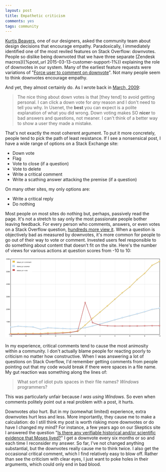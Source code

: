 ```yaml
---
layout: post
title: Empathetic criticism
comments: yes
tags: community 
---
```


[Kurtis Beavers](http://meta.stackexchange.com/users/278865/kurtis-beavers),
one of our designers, asked the community team about design decisions
that encourage empathy. Paradoxically, I immediately identified one of
the most reviled features on Stack Overflow: downvotes. People so
dislike being downvoted that we have three separate
[Zendesk macros]({%post_url 2015-03-13-customer-support-1%})
explaining the role of downvotes in our system. Many of the earliest
feature requests were variations of
"[Force user to comment on downvote](http://stackoverflow.uservoice.com/forums/1722-general/suggestions/41056-force-user-to-comment-on-downvote)". Not
many people seem to think downvotes encourage empathy.

And yet, they almost certainly do. As I wrote back in
[March, 2009](http://stackoverflow.uservoice.com/forums/1722-general/suggestions/133310-discourage-downvoting):

> The nice thing about down votes is that [they tend] to avoid getting
> personal. I can click a down vote for _any_ reason and I don't need
> to tell you why. In Usenet, the **best** you can expect is a polite
> explanation of what you did wrong. Down voting makes SO **nicer** to
> bad answers and questions, not meaner. I can't think of a better way
> to show a user they made a mistake.

That's not exactly the most coherent argument. To put it more
concretely, people tend to pick the path of least resistance. If I see
a nonsensical post, I have a wide range of options on a Stack Exchange
site:

* Down vote
* Flag
* Vote to close (if a question)
* Vote to delete
* Write a critical comment
* Write a scathing answer attacking the premise (if a question)

On many other sites, my only options are:

* Write a critical reply
* Do nothing

Most people on most sites do nothing but, perhaps, passively read the
page. It's not a stretch to say only the most passionate people bother
leaving feedback. For every person who comments, answers, or even
votes on a Stack Overflow question,
[hundreds more view it](http://data.stackexchange.com/stackoverflow/query/309028/views-per-action).
When a question is objectively bad as measured by downvotes, it's more
common for people to go out of their way to vote or comment.  Invested
users feel responsible to do something about content that doesn't fit
on the site. Here's the number of views for various actions at
question scores from -10 to 10:

![Views per action](/images/views_per_action.png)

In my experience, critical comments tend to cause the most animosity
within a community. I don't actually blame people for reacting poorly
to criticism no matter how constructive. When I was answering a lot of
questions on Stack Overflow, I'd remember getting comments from people
pointing out that my code would break if there were spaces in a file
name. My gut reaction was something along the lines of:

> What sort of idiot puts spaces in their file names? _Windows_
> programmers?

This was particularly unfair because _I was using Windows_. So
even when comments politely point out a real problem with a post, it
hurts.

Downvotes _also_ hurt. But in my (somewhat limited) experience, extra
downvotes hurt less and less. More importantly, they cause me to make
a calculation: do I still think my post is worth risking more
downvotes or do have I changed my mind? For instance, a few years ago
on our Skeptics site I answered the question
"[Is there any verifiable historical and/or scientific evidence that Moses lived?](http://skeptics.stackexchange.com/a/4112/3252)"
I get a downvote every six months or so and each time I reconsider my
answer. So far, I've not changed anything substantial, but the
downvotes really cause me to think twice. I also get the occasional
critical comment, which I find relatively easy to blow off. Rather
than see the criticism with clear eyes, I just want to poke holes in
their arguments, which could only end in bad blood.


<!--  LocalWords:  LocalWords http  downvoted Zendesk html url Cygwin
 -->
<!--  LocalWords:  downvote stackoverflow downvoting stackexchange
 -->
<!--  LocalWords:  png
 -->
